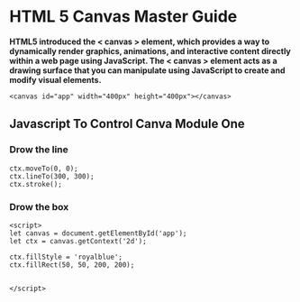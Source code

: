 # HTML 5 Canvas Master Guide

**HTML5 introduced the < canvas > element, which provides a way to dynamically render graphics, animations, and interactive content directly within a web page using JavaScript. The < canvas > element acts as a drawing surface that you can manipulate using JavaScript to create and modify visual elements.**

```
<canvas id="app" width="400px" height="400px"></canvas>
```
## Javascript To Control Canva Module One

### Drow the line

```
ctx.moveTo(0, 0);
ctx.lineTo(300, 300);
ctx.stroke();
```
### Drow the box

```
<script>
let canvas = document.getElementById('app');
let ctx = canvas.getContext('2d');

ctx.fillStyle = 'royalblue';
ctx.fillRect(50, 50, 200, 200);


</script>

```
